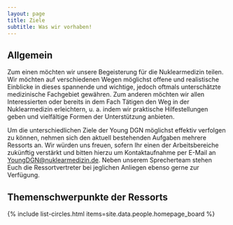 ```yaml
---
layout: page
title: Ziele
subtitle: Was wir vorhaben!
---
```


## Allgemein

Zum einen möchten wir unsere Begeisterung für die Nuklearmedizin teilen. Wir möchten auf verschiedenen Wegen möglichst offene und realistische Einblicke in dieses spannende und wichtige, jedoch oftmals unterschätzte medizinische Fachgebiet gewähren.
Zum anderen möchten wir allen Interessierten oder bereits in dem Fach Tätigen den Weg in der Nuklearmedizin erleichtern, u. a. indem wir praktische Hilfestellungen geben und vielfältige Formen der Unterstützung anbieten.

Um die unterschiedlichen Ziele der Young DGN möglichst effektiv verfolgen zu können, nehmen sich den aktuell bestehenden Aufgaben mehrere Ressorts an. Wir würden uns freuen, sofern Ihr einen der Arbeitsbereiche zukünftig verstärkt und bitten hierzu um Kontaktaufnahme per E-Mail an YoungDGN@nuklearmedizin.de. Neben unserem Sprecherteam stehen Euch die Ressortvertreter bei jeglichen Anliegen ebenso gerne zur Verfügung.


## Themenschwerpunkte der Ressorts
{% include list-circles.html items=site.data.people.homepage_board %}


